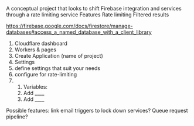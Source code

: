 A conceptual project that looks to shift Firebase integration and services through a rate limiting service
Features
Rate limiting
Filtered results

https://firebase.google.com/docs/firestore/manage-databases#access_a_named_database_with_a_client_library

1. Cloudflare dashboard
2. Workers & pages
3. Create Application (name of project)
4. Settings
5. define settings that suit your needs
6. configure for rate-limiting
7. 1. Variables:
   2. Add ____
   3. Add ____


Possible features:
link email triggers to lock down services?
Queue request pipeline? 
